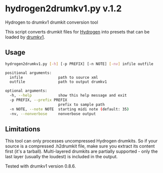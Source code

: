 # hydrogen2drumkv1.py v.1.2
Hydrogen to drumkv1 drumkit conversion tool

This script converts drumkit files for [Hydrogen](http://www.hydrogen-music.org/) into presets that can be loaded by [drumkv1](https://drumkv1.sourceforge.io/).

## Usage
```bash
hydrogen2drumkv1.py [-h] [-p PREFIX] [-n NOTE] [-nv] infile outfile

positional arguments:
  infile                path to source xml
  outfile               path to output drumkv1

optional arguments:
  -h, --help            show this help message and exit
  -p PREFIX, --prefix PREFIX
                        prefix to sample path
  -n NOTE, --note NOTE  starting midi note (default: 35)
  -nv, --nonverbose     nonverbose output

```

## Limitations
This tool can only processes uncompressed Hydrogen drumkits. So if your source is a compressed .h2drumkit file, make sure you extract its content first (it's a tarball).
Multi-layered drumkits are partially supported - only the last layer (usually the loudest) is included in the output.

Tested with drumkv1 version 0.8.6.

